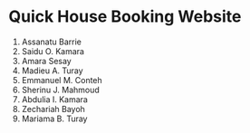 # Quick House Booking Website

1.  Assanatu Barrie
2. Saidu O. Kamara
3. Amara Sesay
4. Madieu A. Turay
5. Emmanuel M. Conteh
6. Sherinu J. Mahmoud
7. Abdulia I. Kamara
8. Zechariah Bayoh
9. Mariama B. Turay


<!----
keyboardwarriors-group/keyboardwarriors-group is a ✨ special ✨ repository because its `README.md` (this file) appears on your GitHub profile.
You can click the Preview link to take a look at your changes.
--->
